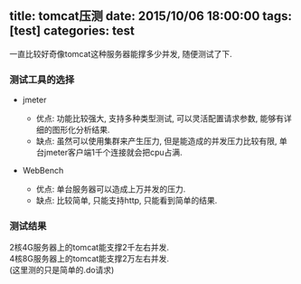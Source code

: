 title: tomcat压测
date: 2015/10/06 18:00:00
tags: [test]
categories: test
---

一直比较好奇像tomcat这种服务器能撑多少并发, 随便测试了下.

### 测试工具的选择
- jmeter
  - 优点: 功能比较强大, 支持多种类型测试, 可以灵活配置请求参数, 能够有详细的图形化分析结果.  
  - 缺点: 虽然可以使用集群来产生压力, 但是能造成的并发压力比较有限, 单台jmeter客户端1千个连接就会把cpu占满.  

- WebBench
  - 优点: 单台服务器可以造成上万并发的压力.  
  - 缺点: 比较简单, 只能支持http, 只能看到简单的结果.

### 测试结果
2核4G服务器上的tomcat能支撑2千左右并发.  
4核8G服务器上的tomcat能支撑2万左右并发.  
(这里测的只是简单的.do请求)
